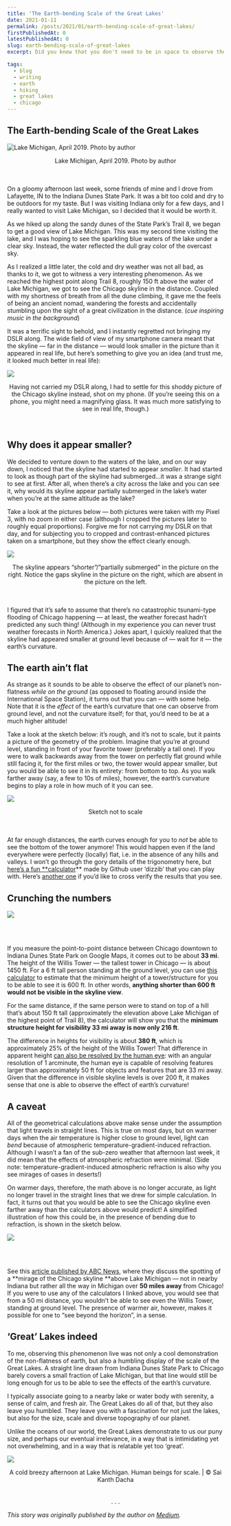 ```yaml
---
title: 'The Earth-bending Scale of the Great Lakes'
date: 2021-01-11
permalink: /posts/2021/01/earth-bending-scale-of-great-lakes/
firstPublishedAt: 0
latestPublishedAt: 0
slug: earth-bending-scale-of-great-lakes
excerpt: Did you know that you don't need to be in space to observe the effects of earth's curvature?

tags:
  - blog
  - writing
  - earth
  - hiking
  - great lakes
  - chicago
---
```


## The Earth-bending Scale of the Great Lakes

![Lake Michigan, April 2019. Photo by author](https://cdn-images-1.medium.com/max/8514/1*x-zO9KOr3xXj5vxUSZTTxg.jpeg)

<div align="center">Lake Michigan, April 2019. Photo by author</div>

<br/>
<br/>

On a gloomy afternoon last week, some friends of mine and I drove from Lafayette, IN to the Indiana Dunes State Park. It was a bit too cold and dry to be outdoors for my taste. But I was visiting Indiana only for a few days, and I really wanted to visit Lake Michigan, so I decided that it would be worth it.

As we hiked up along the sandy dunes of the State Park’s Trail 8, we began to get a good view of Lake Michigan. This was my second time visiting the lake, and I was hoping to see the sparkling blue waters of the lake under a clear sky. Instead, the water reflected the dull gray color of the overcast sky.

As I realized a little later, the cold and dry weather was not all bad, as thanks to it, we got to witness a very interesting phenomenon. As we reached the highest point along Trail 8, roughly 150 ft above the water of Lake Michigan, we got to see the Chicago skyline in the distance. Coupled with my shortness of breath from all the dune climbing, it gave me the feels of being an ancient nomad, wandering the forests and accidentally stumbling upon the sight of a great civilization in the distance. (*cue inspiring music in the background*)

It was a terrific sight to behold, and I instantly regretted not bringing my DSLR along. The wide field of view of my smartphone camera meant that the skyline — far in the distance — would look smaller in the picture than it appeared in real life, but here’s something to give you an idea (and trust me, it looked much better in real life):

![](https://cdn-images-1.medium.com/max/2000/1*O585Co-7iePHw6n1mjpg8Q.jpeg)

<div align="center">Having not carried my DSLR along, I had to settle for this shoddy picture of the Chicago skyline instead, shot on my phone. (If you’re seeing this on a phone, you might need a magnifying glass. It was much more satisfying to see in real life, though.)</div>

<br/>
<br/>

## Why does it appear smaller?

We decided to venture down to the waters of the lake, and on our way down, I noticed that the skyline had started to appear *smaller*. It had started to look as though part of the skyline had submerged…it was a strange sight to see at first. After all, when there’s a city across the lake and you can see it, why would its skyline appear partially submerged in the lake’s water when you’re at the same altitude as the lake?

Take a look at the pictures below — both pictures were taken with my Pixel 3, with no zoom in either case (although I cropped the pictures later to roughly equal proportions). Forgive me for not carrying my DSLR on that day, and for subjecting you to cropped and contrast-enhanced pictures taken on a smartphone, but they show the effect clearly enough.

![](https://cdn-images-1.medium.com/max/29004/1*KesWAMfAube7IHY_pegdhA.png)

<div align="center">The skyline appears “shorter”/”partially submerged” in the picture on the right. Notice the gaps skyline in the picture on the right, which are absent in the picture on the left.</div>

<br/>
<br/>

I figured that it’s safe to assume that there’s no catastrophic tsunami-type flooding of Chicago happening — at least, the weather forecast hadn’t predicted any such thing! (Although in my experience you can never trust weather forecasts in North America.) Jokes apart, I quickly realized that the skyline had appeared smaller at ground level because of — wait for it — the earth’s curvature.

## The earth ain’t flat

As strange as it sounds to be able to observe the effect of our planet’s non-flatness *while on the ground* (as opposed to floating around inside the International Space Station), it turns out that you can — with some help. Note that it is the *effect* of the earth’s curvature that one can observe from ground level, and not the curvature itself; for that, you’d need to be at a much higher altitude!

Take a look at the sketch below: it’s rough, and it’s not to scale, but it paints a picture of the geometry of the problem. Imagine that you’re at ground level, standing in front of your favorite tower (preferably a tall one). If you were to walk backwards away from the tower on perfectly flat ground while still facing it, for the first miles or two, the tower would appear smaller, but you would be able to see it in its entirety: from bottom to top. As you walk farther away (say, a few to 10s of miles), however, the earth’s curvature begins to play a role in how much of it you can see.

![](https://cdn-images-1.medium.com/max/28248/1*FL5spGkkBl25x1Bu6YVvyQ.png)

<div align="center">Sketch not to scale</div>

<br/>
<br/>

At far enough distances, the earth curves enough for you to *not* be able to see the bottom of the tower anymore! This would happen even if the land everywhere were perfectly (locally) flat, i.e. in the absence of any hills and valleys. I won’t go through the gory details of the trigonometry here, but [here’s a fun **calculator](http://dizzib.github.io/earth/curve-calc/index.html?d0=30&h0=10&unit=imperial)** made by Github user ‘dizzib’ that you can play with. Here’s [another one](https://www.omnicalculator.com/physics/earth-curvature) if you’d like to cross verify the results that you see.

## Crunching the numbers

![](https://cdn-images-1.medium.com/max/5176/1*DIY40mCREPUFSkx4z_qWRQ.png)

<br/>
<br/>

If you measure the point-to-point distance between Chicago downtown to Indiana Dunes State Park on Google Maps, it comes out to be about **33 mi**. The height of the Willis Tower — the tallest tower in Chicago — is about 1450 ft. For a 6 ft tall person standing at the ground level, you can use [this calculator](http://dizzib.github.io/earth/curve-calc/index.html?d0=33&h0=6&unit=imperial) to estimate that the minimum height of a tower/structure for you to be able to see it is 600 ft. In other words, **anything shorter than 600 ft would not be visible in the skyline view**.

For the same distance, if the same person were to stand on top of a hill that’s about 150 ft tall (approximately the elevation above Lake Michigan of the highest point of Trail 8), the calculator will show you that the **minimum structure height for visibility 33 mi away is now only 216 ft**.

The difference in heights for visibility is about **380 ft**, which is approximately 25% of the height of the Willis Tower! That difference in apparent height [can also be resolved by the human eye](https://plus.maths.org/content/what-can-we-see): with an angular resolution of 1 arcminute, the human eye is capable of resolving features larger than approximately 50 ft for objects and features that are 33 mi away. Given that the difference in visible skyline levels is over 200 ft, it makes sense that one is able to observe the effect of earth’s curvature!

## A caveat

All of the geometrical calculations above make sense under the assumption that light travels in straight lines. This is true on most days, but on warmer days when the air temperature is higher close to ground level, light can *bend* because of atmospheric temperature-gradient-induced refraction. Although I wasn’t a fan of the sub-zero weather that afternoon last week, it did mean that the effects of atmospheric refraction were minimal. (Side note: temperature-gradient-induced atmospheric refraction is also why you see mirages of oases in deserts!)

On warmer days, therefore, the math above is no longer accurate, as light no longer travel in the straight lines that we drew for simple calculation. In fact, it turns out that you would be able to see the Chicago skyline even farther away than the calculators above would predict! A simplified illustration of how this could be, in the presence of bending due to refraction, is shown in the sketch below.

![](https://cdn-images-1.medium.com/max/28248/1*twEsM2_QxFU2lXplIKOhtQ.png)

<br/>
<br/>

See this [article published by ABC News](https://www.abc57.com/news/skyline-skepticism-the-lake-michigan-mirage), where they discuss the spotting of a **mirage of the Chicago skyline **above Lake Michigan — not in nearby Indiana but rather all the way in Michigan over **50 miles away** from Chicago! If you were to use any of the calculators I linked above, you would see that from a 50 mi distance, you wouldn’t be able to see even the Willis Tower, standing at ground level. The presence of warmer air, however, makes it possible for one to “see beyond the horizon”, in a sense.

## ‘Great’ Lakes indeed

To me, observing this phenomenon live was not only a cool demonstration of the non-flatness of earth, but also a humbling display of the scale of the Great Lakes. A straight line drawn from Indiana Dunes State Park to Chicago barely covers a small fraction of Lake Michigan, but that line would still be long enough for us to be able to see the effects of the earth’s curvature.

I typically associate going to a nearby lake or water body with serenity, a sense of calm, and fresh air. The Great Lakes do all of that, but they also leave you humbled. They leave you with a fascination for not just the lakes, but also for the size, scale and diverse topography of our planet.

Unlike the oceans of our world, the Great Lakes demonstrate to us our puny size, and perhaps our eventual irrelevance, in a way that is intimidating yet not overwhelming, and in a way that is relatable yet too ‘great’.

![](https://cdn-images-1.medium.com/max/13072/1*UmbBW2kkzBzDV9z4o0rfFg.jpeg)

<div align="center">A cold breezy afternoon at Lake Michigan. Human beings for scale. | © Sai Kanth Dacha</div>

<br/>
<br/>

<div id="dot" align="center">.     .     .</div>

*This story was originally published by the author on [Medium](https://saikanthdacha.medium.com/the-earth-bending-scale-of-the-great-lakes-e7666bab2ee1).*